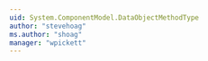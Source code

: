 ```yaml
---
uid: System.ComponentModel.DataObjectMethodType
author: "stevehoag"
ms.author: "shoag"
manager: "wpickett"
---
```

